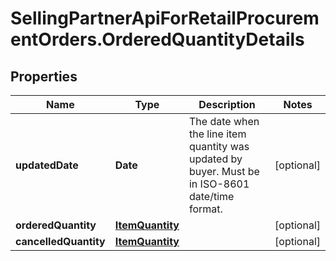 # SellingPartnerApiForRetailProcurementOrders.OrderedQuantityDetails

## Properties

Name | Type | Description | Notes
------------ | ------------- | ------------- | -------------
**updatedDate** | **Date** | The date when the line item quantity was updated by buyer. Must be in ISO-8601 date/time format. | [optional] 
**orderedQuantity** | [**ItemQuantity**](ItemQuantity.md) |  | [optional] 
**cancelledQuantity** | [**ItemQuantity**](ItemQuantity.md) |  | [optional] 


